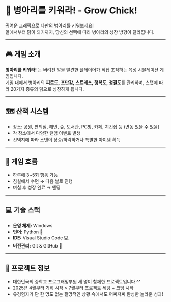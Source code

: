 
# 🐣 병아리를 키워라! - Grow Chick!

귀여운 그래픽으로 나만의 병아리를 키워보세요!  
알에서부터 닭이 되기까지, 당신의 선택에 따라 병아리의 성장 방향이 달라집니다.

---

## 🎮 게임 소개

**병아리를 키워라!** 는 버려진 알을 발견한 플레이어가 직접 조작하는 육성 시뮬레이션 게임입니다.  
게임 내에서 병아리의 **피로도, 포만감, 스트레스, 행복도, 청결도**를 관리하며, 스탯에 따라 20가지 종류의 닭으로 성장하게 됩니다.

---


## 🗺 산책 시스템

- 장소: 공원, 편의점, 해변, 숲, 도서관, PC방, 카페, 치킨집 등 (변동 있을 수 있음)
- 각 장소에서 다양한 랜덤 이벤트 발생
- 선택지에 따라 스탯이 상승/하락하거나 특별한 아이템 획득

---

## 📅 게임 흐름

- 하루에 3~5회 행동 가능
- 침실에서 수면 → 다음 날로 진행
- 며칠 후 성장 완료 → 엔딩

---

## 💻 기술 스택

- **운영 체제:** Windows
- **언어:** Python 🐍  
- **IDE:** Visual Studio Code 💻  
- **버전관리:** Git & GitHub 🐙

---

## 📁 프로젝트 정보

- 대한민국의 중학교 프로그래밍부원 세 명이 함께한 프로젝트입니다 ^^
- 2025년 4월부터 기획 시작 > 7월부터 프로젝트 세팅 + 코딩 시작
- 유경험자가 단 한 명도 없는 절망적인 상황 속에서도 어찌저찌 완성한 놀라운 성과!


